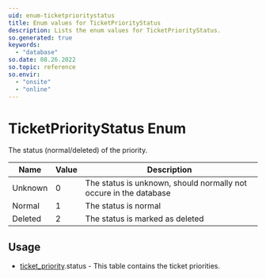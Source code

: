 ```yaml
---
uid: enum-ticketprioritystatus
title: Enum values for TicketPriorityStatus
description: Lists the enum values for TicketPriorityStatus.
so.generated: true
keywords:
  - "database"
so.date: 08.26.2022
so.topic: reference
so.envir:
  - "onsite"
  - "online"
---
```


# TicketPriorityStatus Enum

The status (normal/deleted) of the priority.

| Name | Value | Description |
|------|-------|-------------|
|Unknown|0|The status is unknown, should normally not occure in the database|
|Normal|1|The status is normal|
|Deleted|2|The status is marked as deleted|

## Usage

* [ticket_priority](../ticket-priority.md).status - This table contains the ticket priorities.
